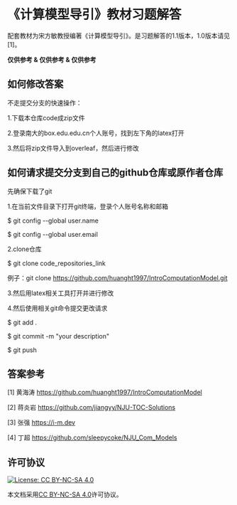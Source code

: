 # 《计算模型导引》教材习题解答

配套教材为宋方敏教授编著《计算模型导引》。是习题解答的1.1版本，1.0版本请见[1]。

**仅供参考 & 仅供参考 & 仅供参考**

## 如何修改答案

不走提交分支的快速操作：

1.下载本仓库code成zip文件

2.登录南大的box.edu.edu.cn个人账号，找到左下角的latex打开

3.然后将zip文件导入到overleaf，然后进行修改

## 如何请求提交分支到自己的github仓库或原作者仓库

先确保下载了git

1.在当前文件目录下打开git终端，登录个人账号名称和邮箱

$ git config --global user.name

$ git config --global user.email

2.clone仓库

$ git clone code_repositories_link

例子：git clone https://github.com/huanght1997/IntroComputationModel.git

3.然后用latex相关工具打开并进行修改

4.然后使用相关git命令提交更改请求

$ git add .

$ git commit -m "your description"

$ git push

## 答案参考

[1] 黄海涛 https://github.com/huanght1997/IntroComputationModel

[2] 蒋炎岩 https://github.com/jiangyy/NJU-TOC-Solutions

[3] 张强 https://i-m.dev

[4] 丁超 https://github.com/sleepycoke/NJU_Com_Models

## 许可协议
[![License: CC BY-NC-SA 4.0](https://mirrors.creativecommons.org/presskit/buttons/88x31/svg/by-nc-sa.svg)](https://creativecommons.org/licenses/by-nc-sa/4.0/)

本文档采用[CC BY-NC-SA 4.0](https://creativecommons.org/licenses/by-nc-sa/4.0/)许可协议。
